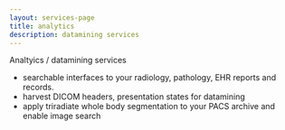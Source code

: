 ```yaml
---
layout: services-page
title: analytics
description: datamining services
---
```

Analtyics / datamining services

- searchable interfaces to your radiology, pathology, EHR reports and records.
- harvest DICOM headers, presentation states for datamining
- apply triradiate whole body segmentation to your PACS archive and enable image search
